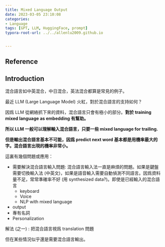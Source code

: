 ```yaml
---
title: Mixed Language Output
date: 2023-03-05 23:10:08
categories:
- Language
tags: [GPT, LLM, HuggingFace, prompt]
typora-root-url: ../../allenlu2009.github.io


---
```


## Reference





## Introduction

混合語言如中英混合，中日混合，英法混合都算是常見的例子。

最近 LLM (Large Language Model) 火紅，對於混合語言的支持如何？

因爲 LLM 從網絡抓下來的資料，混合語言只會有極小的部分。**對於 training mixed language as embedding 有幫助。**

**所以 LLM 一般可以理解輸入混合語言，只要一些 mixed language for trailing.**

**但是輸出混合語言基本不可能，因爲 predict next word 基本都是用機率最大的字。混合語言出現的機率非常小。**

這裏有幾個問題或應用：

* 需要解決混合語言輸入問題:  混合語言輸入法一直是麻煩的問題。如果是鍵盤需要切換輸入法 (中英文)，如果是語音輸入需要自動偵測不同語言。因爲資料量不足，常常準確率不好 (用 synthesized data?)。即使是已經輸入的混合語言
  * keyboard
  * Voice
  * NLP with mixed language
*   output
  * 專有名詞
  * Personalization





解法 (之一) : 把混合語言視爲 translation 問題





但在某些情況似乎還是需要混合語言輸出。

